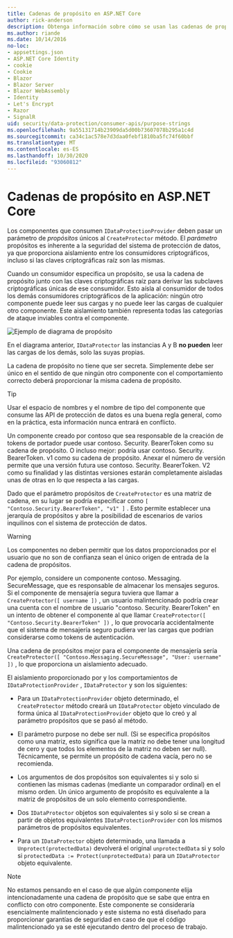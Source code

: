 ```yaml
---
title: Cadenas de propósito en ASP.NET Core
author: rick-anderson
description: Obtenga información sobre cómo se usan las cadenas de propósito en las API de protección de datos de ASP.NET Core.
ms.author: riande
ms.date: 10/14/2016
no-loc:
- appsettings.json
- ASP.NET Core Identity
- cookie
- Cookie
- Blazor
- Blazor Server
- Blazor WebAssembly
- Identity
- Let's Encrypt
- Razor
- SignalR
uid: security/data-protection/consumer-apis/purpose-strings
ms.openlocfilehash: 9a55131714b23909da5d00b73607078b295a1c4d
ms.sourcegitcommit: ca34c1ac578e7d3daa0febf1810ba5fc74f60bbf
ms.translationtype: MT
ms.contentlocale: es-ES
ms.lasthandoff: 10/30/2020
ms.locfileid: "93060812"
---
```

# <a name="purpose-strings-in-aspnet-core"></a>Cadenas de propósito en ASP.NET Core

<a name="data-protection-consumer-apis-purposes"></a>

Los componentes que consumen `IDataProtectionProvider` deben pasar un parámetro de *propósitos* únicos al `CreateProtector` método. El *parámetro* propósitos es inherente a la seguridad del sistema de protección de datos, ya que proporciona aislamiento entre los consumidores criptográficos, incluso si las claves criptográficas raíz son las mismas.

Cuando un consumidor especifica un propósito, se usa la cadena de propósito junto con las claves criptográficas raíz para derivar las subclaves criptográficas únicas de ese consumidor. Esto aísla al consumidor de todos los demás consumidores criptográficos de la aplicación: ningún otro componente puede leer sus cargas y no puede leer las cargas de cualquier otro componente. Este aislamiento también representa todas las categorías de ataque inviables contra el componente.

![Ejemplo de diagrama de propósito](purpose-strings/_static/purposes.png)

En el diagrama anterior, `IDataProtector` las instancias A y B **no pueden** leer las cargas de los demás, solo las suyas propias.

La cadena de propósito no tiene que ser secreta. Simplemente debe ser único en el sentido de que ningún otro componente con el comportamiento correcto deberá proporcionar la misma cadena de propósito.

>[!TIP]
> Usar el espacio de nombres y el nombre de tipo del componente que consume las API de protección de datos es una buena regla general, como en la práctica, esta información nunca entrará en conflicto.
>
>Un componente creado por contoso que sea responsable de la creación de tokens de portador puede usar contoso. Security. BearerToken como su cadena de propósito. O incluso mejor: podría usar contoso. Security. BearerToken. v1 como su cadena de propósito. Anexar el número de versión permite que una versión futura use contoso. Security. BearerToken. V2 como su finalidad y las distintas versiones estarán completamente aisladas unas de otras en lo que respecta a las cargas.

Dado que el parámetro propósitos de `CreateProtector` es una matriz de cadena, en su lugar se podría especificar como `[ "Contoso.Security.BearerToken", "v1" ]` . Esto permite establecer una jerarquía de propósitos y abre la posibilidad de escenarios de varios inquilinos con el sistema de protección de datos.

<a name="data-protection-contoso-purpose"></a>

>[!WARNING]
> Los componentes no deben permitir que los datos proporcionados por el usuario que no son de confianza sean el único origen de entrada de la cadena de propósitos.
>
>Por ejemplo, considere un componente contoso. Messaging. SecureMessage, que es responsable de almacenar los mensajes seguros. Si el componente de mensajería segura tuviera que llamar a `CreateProtector([ username ])` , un usuario malintencionado podría crear una cuenta con el nombre de usuario "contoso. Security. BearerToken" en un intento de obtener el componente al que llamar `CreateProtector([ "Contoso.Security.BearerToken" ])` , lo que provocaría accidentalmente que el sistema de mensajería seguro pudiera ver las cargas que podrían considerarse como tokens de autenticación.
>
>Una cadena de propósitos mejor para el componente de mensajería sería `CreateProtector([ "Contoso.Messaging.SecureMessage", "User: username" ])` , lo que proporciona un aislamiento adecuado.

El aislamiento proporcionado por y los comportamientos de `IDataProtectionProvider` , `IDataProtector` y son los siguientes:

* Para un `IDataProtectionProvider` objeto determinado, el `CreateProtector` método creará un `IDataProtector` objeto vinculado de forma única al `IDataProtectionProvider` objeto que lo creó y al parámetro propósitos que se pasó al método.

* El parámetro purpose no debe ser null. (Si se especifica propósitos como una matriz, esto significa que la matriz no debe tener una longitud de cero y que todos los elementos de la matriz no deben ser null). Técnicamente, se permite un propósito de cadena vacía, pero no se recomienda.

* Los argumentos de dos propósitos son equivalentes si y solo si contienen las mismas cadenas (mediante un comparador ordinal) en el mismo orden. Un único argumento de propósito es equivalente a la matriz de propósitos de un solo elemento correspondiente.

* Dos `IDataProtector` objetos son equivalentes si y solo si se crean a partir de objetos equivalentes `IDataProtectionProvider` con los mismos parámetros de propósitos equivalentes.

* Para un `IDataProtector` objeto determinado, una llamada a `Unprotect(protectedData)` devolverá el original `unprotectedData` si y solo si `protectedData := Protect(unprotectedData)` para un `IDataProtector` objeto equivalente.

> [!NOTE]
> No estamos pensando en el caso de que algún componente elija intencionadamente una cadena de propósito que se sabe que entra en conflicto con otro componente. Este componente se consideraría esencialmente malintencionado y este sistema no está diseñado para proporcionar garantías de seguridad en caso de que el código malintencionado ya se esté ejecutando dentro del proceso de trabajo.
